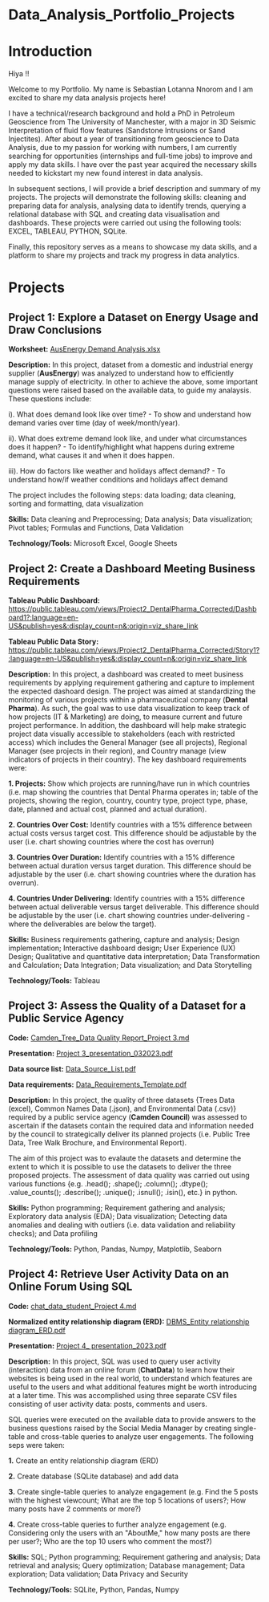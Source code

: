 # Data_Analysis_Portfolio_Projects
# Introduction
Hiya !!

Welcome to my Portfolio. My name is Sebastian Lotanna Nnorom and I am excited to share my data analysis projects here!

I have a technical/research background and hold a PhD in Petroleum Geoscience from The University of Manchester, with a major in 3D Seismic Interpretation of fluid flow features (Sandstone Intrusions or Sand Injectites). After about a year of transitioning from geoscience to Data Analysis, due to my passion for working with numbers, I am currently searching for opportunities (internships and full-time jobs) to improve and apply my data skills. I have over the past year acquired the necessary skills needed to kickstart my new found interest in data analysis.

In subsequent sections, I will provide a brief description and summary of my projects. The projects will demonstrate the following skills: cleaning and preparing data for analysis, analysing data to identify trends, querying a relational database with SQL and creating data visualisation and dashboards. These projects were carried out using the following tools: EXCEL, TABLEAU, PYTHON, SQLite.

Finally, this repository serves as a means to showcase my data skills, and a platform to share my projects and track my progress in data analytics.

# Projects
## Project 1: Explore a Dataset on Energy Usage and Draw Conclusions

**Worksheet:** [AusEnergy Demand Analysis.xlsx](https://github.com/Sebastian-TheDataDetective/Data_Analysis_Portfolio/files/11343021/AusEnergy.Demand.Analysis.xlsx)

**Description:** In this project, dataset from a domestic and industrial energy supplier (**AusEnergy**) was analyzed to understand how to efficiently manage supply of electricity. In other to achieve the above, some important questions were raised based on the available data, to guide my analaysis. These questions include:

i). What does demand look like over time? - To show and understand how demand varies over time (day of week/month/year). 

ii). What does extreme demand look like, and under what circumstances does it happen? - To identify/highlight what happens during extreme demand, what causes it and when it does happen. 

iii). How do factors like weather and holidays affect demand? - To understand how/if weather conditions and holidays affect demand

The project includes the following steps: data loading; data cleaning, sorting and formatting, data visualization

**Skills:** Data cleaning and Preprocessing; Data analysis; Data visualization; Pivot tables; Formulas and Functions, Data Validation

**Technology/Tools:** Microsoft Excel, Google Sheets


## Project 2: Create a Dashboard Meeting Business Requirements

**Tableau Public Dashboard:** https://public.tableau.com/views/Project2_DentalPharma_Corrected/Dashboard1?:language=en-US&publish=yes&:display_count=n&:origin=viz_share_link  

**Tableau Public Data Story:** https://public.tableau.com/views/Project2_DentalPharma_Corrected/Story1?:language=en-US&publish=yes&:display_count=n&:origin=viz_share_link 

**Description:** In this project, a dashboard was created to meet business requirements by applying requirement gathering and capture to implement the expected dashoard design. The project was aimed at standardizing the monitoring of various projects within a pharmaceutical company (**Dental Pharma**). As such, the goal was to use data visualization to keep track of how projects (IT & Marketing) are doing, to measure current and future project performance. In addition, the dashboard will help make strategic project data visually accessible to stakeholders (each with restricted access) which includes the General Manager (see all projects), Regional Manager (see projects in their region), and Country manage (view indicators of projects in their country). The key dashboard requirements were: 

**1. Projects:** Show which projects are running/have run in which countries (i.e. map showing the countries that Dental Pharma operates in; table of the projects, showing the region, country, country type, project type, phase, date,     planned and actual cost, planned and actual duration).

**2. Countries Over Cost:** Identify countries with a 15% difference between actual costs versus target cost. This difference should be adjustable by the user (i.e. chart showing countries where the cost has overrun)

**3. Countries Over Duration:** Identify countries with a 15% difference between actual duration versus target duration. This difference should be adjustable by the user (i.e. chart showing countries where the duration has overrun).

**4. Countries Under Delivering:** Identify countries with a 15% difference between actual deliverable versus target deliverable. This difference should be adjustable by the user (i.e. chart showing countries under-delivering - where the
deliverables are below the target).

**Skills:** Business requirements gathering, capture and analysis; Design implementation; Interactive dashboard design; User Experience (UX) Design; Qualitative and quantitative data interpretation; Data Transformation and Calculation; Data Integration; Data visualization; and Data Storytelling

**Technology/Tools:** Tableau



## Project 3: Assess the Quality of a Dataset for a Public Service Agency

**Code:** [Camden_Tree_Data Quality Report_Project 3.md](https://github.com/Sebastian-TheDataDetective/Data_Analysis_Portfolio/files/11602583/Camden_Tree_Data.Quality.Report_Project.3.md)

**Presentation:** [Project 3_presentation_032023.pdf](https://github.com/Sebastian-TheDataDetective/Data_Analysis_Portfolio/files/11602247/Project.3_presentation_032023.pdf)

**Data source list:**  [Data_Source_List.pdf](https://github.com/Sebastian-TheDataDetective/Data_Analysis_Portfolio/files/11602201/Data_Source_List.pdf)

**Data requirements:** [Data_Requirements_Template.pdf](https://github.com/Sebastian-TheDataDetective/Data_Analysis_Portfolio/files/11602197/Data_Requirements_Template.pdf)


**Description:** In this project, the quality of three datasets {Trees Data (excel), Common Names Data (.json), and Environmental Data (.csv)} required by a public service agency (**Camden Council**) was assessed to ascertain if the datasets contain the required data and information needed by the council to strategically deliver its planned projects (i.e. Public Tree Data, Tree Walk Brochure, and Environmental Report). 

The aim of this project was to evalaute the datasets and determine the extent to which it is possible to use the datasets to deliver the three proposed projects. The assessment of data quality was carried out using various functions {e.g. .head(); .shape(); .column(); .dtype(); .value_counts(); .describe(); .unique(); .isnull(); .isin(), etc.} in python. 

**Skills:** Python programming; Requirement gathering and analysis; Exploratory data analysis (EDA); Data visualization; Detecting data anomalies and dealing with outliers (i.e. data validation and reliability checks); and Data profiling  

**Technology/Tools:** Python, Pandas, Numpy, Matplotlib, Seaborn


## Project 4: Retrieve User Activity Data on an Online Forum Using SQL

**Code:** [chat_data_student_Project 4.md](https://github.com/Sebastian-TheDataDetective/Data_Analysis_Portfolio/files/11604274/chat_data_student_Project.4.md)

**Normalized entity relationship diagram (ERD):** [DBMS_Entity relationship diagram_ERD.pdf](https://github.com/Sebastian-TheDataDetective/Data_Analysis_Portfolio/files/11604397/DBMS_Entity.relationship.diagram_ERD.pdf)

**Presentation:**  [Project 4_ presentation_2023.pdf](https://github.com/Sebastian-TheDataDetective/Data_Analysis_Portfolio/files/11604417/Project.4_.presentation_2023.pdf)

**Description:** In this project, SQL was used to query user activity (interaction) data from an online forum (**ChatData**) to learn how their websites is being used in the real world, to understand which features are useful to the users and what additional features might be worth introducing at a later time. This was accomplished using three separate CSV files consisting of user activity data: posts, comments and users.

SQL queries were executed on the available data to provide answers to the business questions raised by the Social Media Manager by creating single-table and cross-table queries to analyze user engagements. The following seps were taken:

   **1.** Create an entity relationship diagram (ERD)

   **2.** Create database (SQLite database) and add data

   **3.** Create single-table queries to analyze engagement (e.g. Find the 5 posts with the highest viewcount; What are the top 5 locations of users?; How many posts have 2 comments or more?)

   **4.** Create cross-table queries to further analyze engagement (e.g. Considering only the users with an "AboutMe," how many posts are there per user?; Who are the top 10 users who comment the most?)

**Skills:** SQL; Python programming; Requirement gathering and analysis; Data retrieval and analysis; Query optimization; Database management; Data exploration; Data validation; Data Privacy and Security  

**Technology/Tools:** SQLite, Python, Pandas, Numpy  
